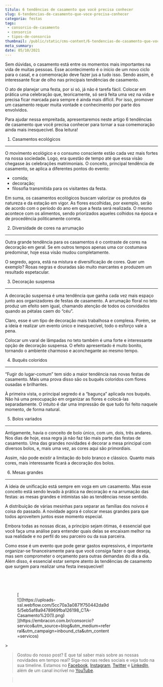 ```yaml
---
titulo: 6 tendências de casamento que você precisa conhecer
slug: 6-tendencias-de-casamento-que-voce-precisa-conhecer
categoria: festas
tags:
 - consorcio-de-casamento
 - consorcio
 - tipos-de-consorcio
thumbnail: /public/static/cms-content/6-tendencias-de-casamento-que-voce-precisa-conhecer.jpg
meta_summary: 
date: 05/10/2021
---
```

Sem dúvidas, o casamento está entre os momentos mais importantes na vida de muitas pessoas. Esse acontecimento é o início de um novo ciclo para o casal, e a comemoração deve fazer jus a tudo isso. Sendo assim, é interessante ficar de olho nas principais tendências de casamento.

O ato de planejar uma festa, por si só, já não é tarefa fácil. Colocar em prática uma celebração que, teoricamente, só será feita uma vez na vida e precisa ficar marcada para sempre é ainda mais difícil. Por isso, promover um casamento requer muita vontade e conhecimento por parte dos envolvidos.

Para ajudar nessa empreitada, apresentaremos neste artigo 6 tendências de casamento que você precisa conhecer para tornar a sua comemoração ainda mais inesquecível. Boa leitura!

1. Casamentos ecológicos
------------------------

O movimento ecológico e o consumo consciente estão cada vez mais fortes na nossa sociedade. Logo, era questão de tempo até que essa visão chegasse às celebrações matrimoniais. O conceito, principal tendência de casamento, se aplica a diferentes pontos do evento:

- comida;
- decoração;
- filosofia transmitida para os visitantes da festa.

Em suma, os casamentos ecológicos buscam valorizar os produtos da natureza e da estação em vigor. As flores escolhidas, por exemplo, serão de acordo com o período do ano em que a festa será realizada. O mesmo acontece com os alimentos, sendo priorizados aqueles colhidos na época e de procedência politicamente correta.

2. Diversidade de cores na arrumação
------------------------------------

Outra grande tendência para os casamentos é o contraste de cores na decoração em geral. Se em outros tempos apenas uma cor costumava predominar, hoje essa visão mudou completamente.

O segredo, agora, está na mistura e diversificação de cores. Quer um exemplo? Rosas negras e douradas são muito marcantes e produzem um resultado espetacular.

3. Decoração suspensa
---------------------

A decoração suspensa é uma tendência que ganha cada vez mais espaço junto aos organizadores de festas de casamento. A arrumação floral no teto produz um efeito sem igual, chamando atenção de todos os convidados quando as pétalas caem do “céu”.

Claro, esse é um tipo de decoração mais trabalhosa e complexa. Porém, se a ideia é realizar um evento único e inesquecível, todo o esforço vale a pena.

Colocar um varal de lâmpadas no teto também é uma forte e interessante opção de decoração suspensa. O efeito apresentado é muito bonito, tornando o ambiente charmoso e aconchegante ao mesmo tempo.

4. Buquês coloridos
-------------------

“Fugir do lugar-comum” tem sido a maior tendência nas novas festas de casamento. Mais uma prova disso são os buquês coloridos com flores ousadas e brilhantes.

À primeira vista, o principal segredo é a “bagunça” aplicada nos buquês. Não há uma preocupação em organizar as flores e colocá-las separadamente. O intuito é dar uma impressão de que tudo foi feito naquele momento, de forma natural.

5. Bolos variados
-----------------

Antigamente, havia o conceito de bolo único, com um, dois, três andares. Nos dias de hoje, essa regra já não faz tão mais parte das festas de casamento. Uma das grandes novidades é decorar a mesa principal com diversos bolos, e, mais uma vez, as cores aqui são primordiais.

Assim, não pode existir a limitação do bolo branco e clássico. Quanto mais cores, mais interessante ficará a decoração dos bolos.

6. Mesas grandes
----------------

A ideia de unificação está sempre em voga em um casamento. Mas esse conceito está sendo levado à prática na decoração e na arrumação das festas: as mesas grandes e intimistas são as tendências nesse sentido.

A distribuição de várias mesinhas para separar as famílias dos noivos é coisa do passado. A novidade agora é colocar mesas grandes para que todos aproveitem juntos esse momento especial.

Embora todas as nossas dicas, a princípio sejam ótimas, é essencial que você faça uma análise para entender quais delas se encaixam melhor na sua realidade e no perfil do seu parceiro ou da sua parceira.

Como esse é um evento que pode gerar gastos expressivos, é importante organizar-se financeiramente para que você consiga fazer o que deseja, mas sem comprometer o orçamento para outras demandas do dia a dia. Além disso, é essencial estar sempre atento às tendências de casamento que surgem para realizar uma festa inesquecível!

‍

‍

<figure class="w-richtext-figure-type-image w-richtext-align-center" style="max-width:310px">[<div>![](https://uploads-ssl.webflow.com/5cc70a3a0871f750442da9d5/5eb5af8a9478969fba126198_CTA-Casamento%20(1).png)</div>](https://embracon.com.br/consorcio?servico&utm_source=blog&utm_medium=referral&utm_campaign=inbound_cta&utm_content=servicos)</figure>> ‍

> Gostou do nosso post? E que tal saber mais sobre as nossas novidades em tempo real? Siga-nos nas redes sociais e veja tudo na sua timeline. Estamos no [Facebook](https://www.facebook.com/embracon/), [Instagram](https://www.instagram.com/embraconoficial/), [Twitter](https://twitter.com/embracon) e [LinkedIn](https://www.linkedin.com/company/1018875/), além de um canal incrível no [YouTube](https://www.youtube.com/channel/UCL-Y0mv9zc73Iek48NLUBzQ).

> ‍
